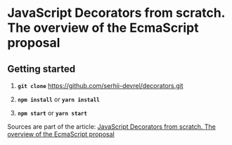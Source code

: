# JavaScript Decorators from scratch. The overview of the EcmaScript proposal

## Getting started

1. **`git clone`** https://github.com/serhii-devrel/decorators.git

2. **`npm install`** or **`yarn install`**

3. **`npm start`** or **`yarn start`**

Sources are part of the article: [JavaScript Decorators from scratch. The overview of the EcmaScript proposal](https://medium.com/@serhii.devrel/javascript-decorators-from-scratch-the-overview-of-the-ecmascript-proposal-a2b6d3531cd1)
